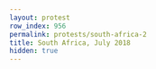 ```yaml
---
layout: protest
row_index: 956
permalink: protests/south-africa-2
title: South Africa, July 2018
hidden: true
---
```

